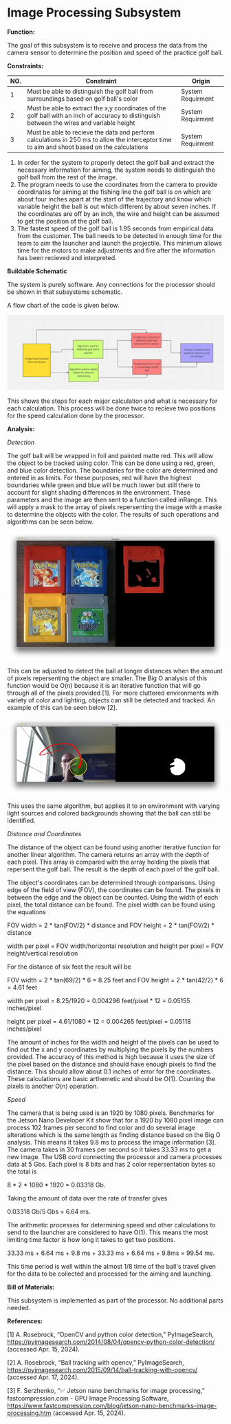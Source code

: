 # Image Processing Subsystem

**Function:**

The goal of this subsystem is to receive and process the data from the camera sensor to determine the position and speed of the practice golf ball.  

**Constraints:**

| NO. | Constraint                                                          | Origin           |
|-----|---------------------------------------------------------------------|------------------|
| 1| Must be able to distinguish the golf ball from surroundings based on golf ball's color| System Requirment|
| 2| Must be able to extract the x,y coordinates of the golf ball with an inch of accuracy to distinguish between the wires and variable height| System Requirment|
| 3| Must be able to recieve the data and perform calculations in 250 ms to allow the interceptor time to aim and shoot based on the calculations| System Requirment|

1. In order for the system to properly detect the golf ball and extract the necessary information for aiming, the system needs to distinguish the golf ball
   from the rest of the image.
2. The program needs to use the coordinates from the camera to provide coordinates for aiming at the fishing line the golf ball is on which are about four
   inches apart at the start of the trajectory and know which variable height the ball is out which different by about seven inches. If the coordinates are
   off by an inch, the wire and height can be assumed to get the position of the golf ball.
3. The fastest speed of the golf ball is 1.95 seconds from empirical data from the customer. The ball needs to be detected in enough time for the team to
   aim the launcher and launch the projectile. This minimum allows time for the motors to make adjustments and fire after the information has been recieved
   and interpreted.

**Buildable Schematic**

The system is purely software. Any connections for the processor should be shown in that subsystems schematic.

A flow chart of the code is given below.

![Function](../Images/Image_Processing/Flow_Chart.PNG)

This shows the steps for each major calculation and what is necessary for each calculation. This process will be done twice to recieve two positions for the
speed calculation done by the processor.

**Analysis:**

*Detection*

The golf ball will be wrapped in foil and painted matte red. This will allow the object to be tracked using color. This can be done using a red, green, and
blue color detection. The boundaries for the color are determined and entered in as limits. For these purposes, red will have the highest boundaries while
green and blue will be much lower but still there to account for slight shading differences in the environment. These parameters and the image are then sent
to a function called inRange. This will apply a mask to the array of pixels repersenting the image with a maske to determine the objects with the color.
The results of such operations and algorithms can be seen below.

![Function](../Images/Image_Processing/Detecting_Red.png)

This can be adjusted to detect the ball at longer distances when the amount of pixels repersenting the object are smaller. The Big O analysis of this
function would be O(n) because it is an iterative function that will go through all of the pixels provided [1]. For more cluttered environments with
variety of color and lighting, objects can still be detected and tracked. An example of this can be seen below [2].

![Function](../Images/Image_Processing/Detecting_Clutter.png)

This uses the same algorithm, but applies it to an environment with varying light sources and colored backgrounds showing that the ball can still be
identified.


*Distance and Coordinates*

The distance of the object can be found using another iterative function for another linear algorithm. The camera returns an array with the depth of each 
pixel. This array is compared with the array holding the pixels that repersent the golf ball. The result is the depth of each pixel of the golf ball.

The object's coordinates can be determined through comparisons. Using edge of the field of view (FOV), the coordinates can be found. The pixels in between
the edge and the object can be counted. Using the width of each pixel, the total distance can be found. The pixel width can be found using the equations 

FOV width = 2 * tan(FOV/2) * distance and FOV height = 2 * tan(FOV/2) * distance

width per pixel = FOV width/horizontal resolution and height per pixel = FOV height/vertical resolution

For the distance of six feet the result will be

FOV width = 2 * tan(69/2) * 6 = 8.25 feet and FOV height = 2 * tan(42/2) * 6 = 4.61 feet

width per pixel = 8.25/1920 = 0.004296 feet/pixel * 12 = 0.05155 inches/pixel

height per pixel = 4.61/1080 * 12 = 0.004265 feet/pixel = 0.05118 inches/pixel

The amount of inches for the width and height of the pixels can be used to find out the x and y coordinates by multiplying the pixels by the numbers
provided. The accuracy of this method is high because it uses the size of the pixel based on the distance and should have enough pixels to find the
distance. This should allow about 0.1 inches of error for the coordinates. These calculations are basic arthemetic and should be O(1). Counting the pixels is another O(n) operation.

*Speed*

The camera that is being used is an 1920 by 1080 pixels. Benchmarks for the Jetson Nano Developer Kit show that for a 1920 by 1080 pixel image can process 
102 frames per second to find color and do several image alterations which is the same length as finding distance based on the Big O analysis. This means it
takes 9.8 ms to process the image information [3]. The camera takes in 30 frames per second so it takes 33.33 ms to get a new image. The USB cord connecting
the processor and camera processes data at 5 Gbs. Each pixel is 8 bits and has 2 color repersentation bytes so the total is 

8 * 2 * 1080 * 1920 = 0.03318 Gb. 

Taking the amount of data over the rate of transfer gives 

0.03318 Gb/5 Gbs = 6.64 ms. 

The arithmetic processes for determining speed and other calculations to send to the launcher are considered to have O(1). This means the most limiting time
factor is how long it takes to get two positions. 

33.33 ms + 6.64 ms + 9.8 ms + 33.33 ms + 6.64 ms + 9.8ms = 99.54 ms. 

This time period is well within the almost 1/8 time of the ball's travel given for the data to be collected and processed for the aiming and launching.

**Bill of Materials:**

This subsystem is implemented as part of the processor. No additional parts needed.

**References:**

[1] A. Rosebrock, “OpenCV and python color detection,” PyImageSearch, https://pyimagesearch.com/2014/08/04/opencv-python-color-detection/ 
(accessed Apr. 15, 2024). 

[2] A. Rosebrock, “Ball tracking with opencv,” PyImageSearch, https://pyimagesearch.com/2015/09/14/ball-tracking-with-opencv/ (accessed Apr. 17, 2024). 

[3] F. Serzhenko, “✅ Jetson nano benchmarks for image processing,” fastcompression.com - GPU Image Processing Software,
https://www.fastcompression.com/blog/jetson-nano-benchmarks-image-processing.htm (accessed Apr. 15, 2024). 
